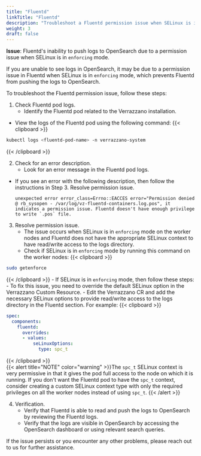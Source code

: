 ```yaml
---
title: "Fluentd"
linkTitle: "Fluentd"
description: "Troubleshoot a Fluentd permission issue when SELinux is in `enforcing` mode"
weight: 3
draft: false
---
```



**Issue**: Fluentd's inability to push logs to OpenSearch due to a permission issue when SELinux is in `enforcing` mode.

If you are unable to see logs in OpenSearch, it may be due to a permission issue in Fluentd when SELinux is in `enforcing` mode, which prevents Fluentd from pushing the logs to OpenSearch.

To troubleshoot the Fluentd permission issue, follow these steps:

1. Check Fluentd pod logs.
    - Identify the Fluentd pod related to the Verrazzano installation.
- View the logs of the Fluentd pod using the following command:
{{< clipboard >}}
```sh
kubectl logs <fluentd-pod-name> -n verrazzano-system
```
{{< /clipboard >}}

2. Check for an error description.
    - Look for an error message in the Fluentd pod logs.
- If you see an error with the following description, then follow the instructions in Step 3. Resolve permission issue.
   ```
   unexpected error error_class=Errno::EACCES error="Permission denied @ rb_sysopen - /var/log/vz-fluentd-containers.log.pos", it indicates a permission issue. Fluentd doesn't have enough privilege to write `.pos` file.
   ```
3. Resolve permission issue.
    - The issue occurs when SELinux is in `enforcing` mode on the worker nodes and Fluentd does not have the appropriate SELinux context to have read/write access to the logs directory.
    - Check if SELinux is in `enforcing` mode by running this command on the worker nodes:
{{< clipboard >}}
```sh
sudo getenforce
```
{{< /clipboard >}}
    - If SELinux is in `enforcing` mode, then follow these steps:
       - To fix this issue, you need to override the default SELinux option in the Verrazzano Custom Resource.
       - Edit the Verrazzano CR and add the necessary SELinux options to provide read/write access to the logs directory in the Fluentd section. For example:
{{< clipboard >}}
```yaml
spec:
  components:
    fluentd:
      overrides:
      - values:
          seLinuxOptions:
            type: spc_t
```
{{< /clipboard >}}  
   {{< alert title="NOTE" color="warning" >}}The `spc_t` SELinux context is very permissive in that it gives the pod full access to the node on which it is running. If you don't want the Fluentd pod to have the `spc_t` context, consider creating a custom SELinux context type with only the required privileges on all the worker nodes instead of using `spc_t`.
   {{< /alert >}}

4. Verification.
    - Verify that Fluentd is able to read and push the logs to OpenSearch by reviewing the Fluentd logs.
    - Verify that the logs are visible in OpenSearch by accessing the OpenSearch dashboard or using relevant search queries.

If the issue persists or you encounter any other problems, please reach out to us for further assistance.
